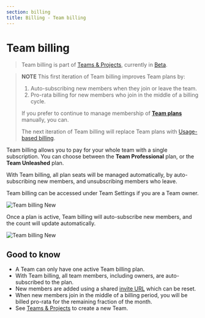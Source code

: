 ```yaml
---
section: billing
title: Billing - Team billing
---
```


<script context="module">
  export const prerender = true;
</script>

# Team billing

> Team billing is part of [Teams & Projects](/docs/configure), currently in [Beta](/docs/help/public-roadmap/release-cycle).

> **NOTE**
> This first iteration of Team billing improves Team plans by:
>
> 1. Auto-subscribing new members when they join or leave the team.
> 2. Pro-rata billing for new members who join in the middle of a billing cycle.
>
> If you prefer to continue to manage membership of [**Team plans**](/docs/configure/billing/team-billing) manually, you can.
>
> The next iteration of Team billing will replace Team plans with [Usage-based billing](/docs/configure/billing/usage-based-billing).

Team billing allows you to pay for your whole team with a single subscription. You can choose between the **Team Professional** plan, or the **Team Unleashed** plan.

With Team billing, all plan seats will be managed automatically, by auto-subscribing new members, and unsubscribing members who leave.

Team billing can be accessed under Team Settings if you are a Team owner.

![Team billing New](../../../static/images/docs/team-billing-new.png)

Once a plan is active, Team billing will auto-subscribe new members, and the count will update automatically.

![Team billing New](../../../static/images/docs/team-billing-subscribed.png)

## Good to know

- A Team can only have one active Team billing plan.
- With Team billing, all team members, including owners, are auto-subscribed to the plan.
- New members are added using a shared [invite URL](/docs/configure#add-members-to-a-team) which can be reset.
- When new members join in the middle of a billing period, you will be billed pro-rata for the remaining fraction of the month.
- See [Teams & Projects](/docs/configure) to create a new Team.
